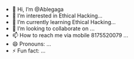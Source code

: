 - 👋 Hi, I’m @Ablegaga
- 👀 I’m interested in Ethical Hacking...
- 🌱 I’m currently learning Ethical Hacking...
- 💞️ I’m looking to collaborate on ...
- 📫 How to reach me via mobile 8175520079 ...
- 😄 Pronouns: ...
- ⚡ Fun fact: ...

<!---
Ablegaga/Ablegaga is a ✨ special ✨ repository because its `README.md` (this file) appears on your GitHub profile.
You can click the Preview link to take a look at your changes.
--->
